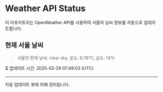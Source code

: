 
# Weather API Status

이 리포지토리는 OpenWeather API를 사용하여 서울의 날씨 정보를 자동으로 업데이트합니다.

## 현재 서울 날씨
> 서울의 현재 날씨: clear sky, 온도: 6.76°C, 습도: 14%

⏳ 업데이트 시간: 2025-03-29 07:49:03 (UTC)

---
자동 업데이트 봇에 의해 관리됩니다.
